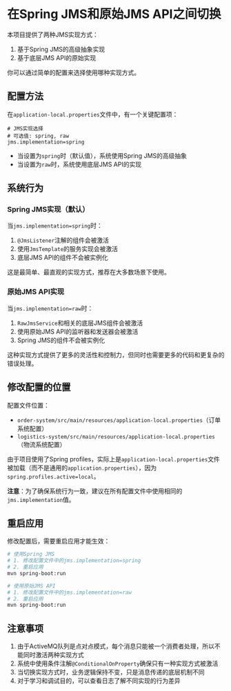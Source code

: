 # 在Spring JMS和原始JMS API之间切换

本项目提供了两种JMS实现方式：
1. 基于Spring JMS的高级抽象实现
2. 基于底层JMS API的原始实现

你可以通过简单的配置来选择使用哪种实现方式。

## 配置方法

在`application-local.properties`文件中，有一个关键配置项：

```properties
# JMS实现选择
# 可选值: spring, raw
jms.implementation=spring
```

- 当设置为`spring`时（默认值），系统使用Spring JMS的高级抽象
- 当设置为`raw`时，系统使用底层JMS API的实现

## 系统行为

### Spring JMS实现（默认）

当`jms.implementation=spring`时：

1. `@JmsListener`注解的组件会被激活
2. 使用`JmsTemplate`的服务实现会被激活
3. 底层JMS API的组件不会被实例化

这是最简单、最直观的实现方式，推荐在大多数场景下使用。

### 原始JMS API实现

当`jms.implementation=raw`时：

1. `RawJmsService`和相关的底层JMS组件会被激活
2. 使用原始JMS API的监听器和发送器会被激活
3. Spring JMS的组件不会被实例化

这种实现方式提供了更多的灵活性和控制力，但同时也需要更多的代码和更复杂的错误处理。

## 修改配置的位置

配置文件位置：
- `order-system/src/main/resources/application-local.properties`（订单系统配置）
- `logistics-system/src/main/resources/application-local.properties`（物流系统配置）

由于项目使用了Spring profiles，实际上是`application-local.properties`文件被加载（而不是通用的`application.properties`），因为`spring.profiles.active=local`。

**注意**：为了确保系统行为一致，建议在所有配置文件中使用相同的`jms.implementation`值。

## 重启应用

修改配置后，需要重启应用才能生效：

```bash
# 使用Spring JMS
# 1. 修改配置文件中的jms.implementation=spring
# 2. 重启应用
mvn spring-boot:run

# 使用原始JMS API
# 1. 修改配置文件中的jms.implementation=raw
# 2. 重启应用
mvn spring-boot:run
```

## 注意事项

1. 由于ActiveMQ队列是点对点模式，每个消息只能被一个消费者处理，所以不能同时激活两种实现方式
2. 系统中使用条件注解`@ConditionalOnProperty`确保只有一种实现方式被激活
3. 当切换实现方式时，业务逻辑保持不变，只是消息传递的底层机制不同
4. 对于学习和调试目的，可以查看日志了解不同实现的行为差异 